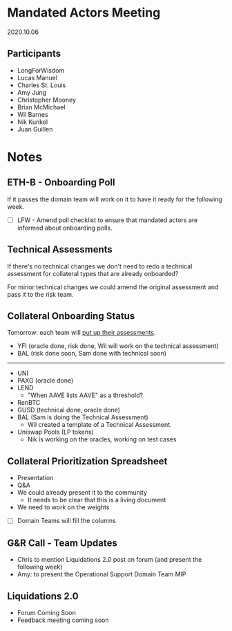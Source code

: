 # Mandated Actors Meeting

2020.10.06

## Participants

- LongForWisdom
- Lucas Manuel
- Charles St. Louis
- Amy Jung
- Christopher Mooney
- Brian McMichael
- Wil Barnes
- Nik Kunkel
- Juan Guillen

# Notes

## ETH-B - Onboarding Poll

If it passes the domain team will work on it to have it ready for the following week.

- [ ]  LFW - Amend poll checklist to ensure that mandated actors are informed about onboarding polls.

## Technical Assessments

If there's no technical changes we don't need to redo a technical assessment for collateral types that are already onboarded?

For minor technical changes we could amend the original assessment and pass it to the risk team.

## Collateral Onboarding Status

Tomorrow: each team will [put up their assessments](https://forum.makerdao.com/c/collateral-onboarding/domain-work/28).

- YFI (oracle done, risk done, Wil will work on the technical assessment)
- BAL (risk done soon, Sam done with technical soon)

---

- UNI
- PAXG (oracle done)
- LEND
    - "When AAVE lists AAVE" as a threshold?
- RenBTC
- GUSD (technical done, oracle done)
- BAL (Sam is doing the Technical Assessment)
    - Wil created a template of a Technical Assessment.
- Uniswap Pools (LP tokens)
    - Nik is working on the oracles, working on test cases

## Collateral Prioritization Spreadsheet

- Presentation
- Q&A
- We could already present it to the community
    - It needs to be clear that this is a living document
- We need to work on the weights
- [ ]  Domain Teams will fill the columns

## G&R Call - Team Updates

- Chris to mention Liquidations 2.0 post on forum (and present the following week)
- Amy: to present the Operational Support Domain Team MIP

## Liquidations 2.0

- Forum Coming Soon
- Feedback meeting coming soon
